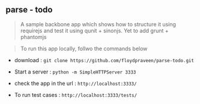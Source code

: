 ## parse - todo

>A sample backbone app which shows how to structure it using requirejs
and test it using qunit + sinonjs.
>Yet to add grunt + phantomjs

>To run this app locally, follwo the commands below
 
 - download : `git clone https://github.com/floydpraveen/parse-todo.git`
 + Start a server : `python -m SimpleHTTPServer 3333`
 * check the app in the url : `http://localhost:3333/`
 - To run test cases : `http://localhost:3333/tests/`









